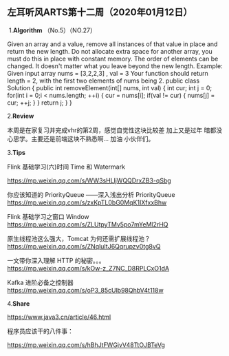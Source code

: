## 左耳听风ARTS第十二周（2020年01月12日）

 1.**Algorithm** （No.5）（NO.27）

Given an array and a value, remove all instances of that value in place and return the new length.
Do not allocate extra space for another array, you must do this in place with constant memory.
The order of elements can be changed. It doesn't matter what you leave beyond the new length.
Example:
Given input array nums =  [3,2,2,3] , val =  3
Your function should return length = 2, with the first two elements of nums being 2.
public class Solution {
public int removeElement(int[] nums, int val) {
int cur;
int j = 0;
for(int i = 0;i < nums.length; ++i) {
cur = nums[i];
if(val != cur) {
nums[j] = cur;
++j;
}
}
return j;
}
}

 2.**Review** 

本周是在家复习并完成vhr的第2周，感觉自觉性这块比较差 加上又是过年 暗都没心思学。主要还是前端这块不熟悉啊... 加油 小伙伴们。

3.**Tips**  

Flink 基础学习(六)时间 Time 和 Watermark 

https://mp.weixin.qq.com/s/WW3sHLljWQQDrxZB3-qSbg


你应该知道的 PriorityQueue ——深入浅出分析 PriorityQueue   
https://mp.weixin.qq.com/s/zxKpTL0bG0MqK1IXfxxBhw

Flink 基础学习之窗口 Window  
https://mp.weixin.qq.com/s/ZLUtpyTMv5po7mYeMl2rHQ

原生线程池这么强大，Tomcat 为何还需扩展线程池？  
https://mp.weixin.qq.com/s/ZNqluItJ6Qqrupzv0tg8vQ

一文带你深入理解 HTTP 的秘密。。。   
https://mp.weixin.qq.com/s/kOw-z_Z7NC_D8RPLCxO1dA

Kafka 进阶必备之控制器   
https://mp.weixin.qq.com/s/oP3_85cUlb98QhbV4t118w



4.**Share**  

https://www.java3.cn/article/46.html 

程序员应该干的八件事：

https://mp.weixin.qq.com/s/hBhJtFWGjvV48TtOJBTeVg



